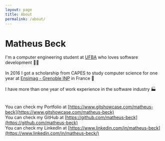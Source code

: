 ```yaml
---
layout: page
title: About
permalink: /about/
---
```

# Matheus Beck  
I'm a computer engineering student at [UFBA][ufba] who loves software development :man_technologist:  
<br>
In 2016 I got a scholarship from CAPES to study computer science for one year at [Ensimag - Grenoble INP][ensimag] in France :croissant:   
<br>
I have more than one year of work experience in the software industry :factory:  
<br>  
You can check my Portfolio at [https://www.gitshowcase.com/matheus-beck](https://www.gitshowcase.com/matheus-beck)  
You can check my GitHub at [https://github.com/matheus-beck](https://github.com/matheus-beck)  
You can check my LinkedIn at [https://www.linkedin.com/in/matheus-beck](https://www.linkedin.com/in/matheus-beck/)   


[ufba]: http://www.ufba.br/   
[ensimag]: http://ensimag.grenoble-inp.fr/  
